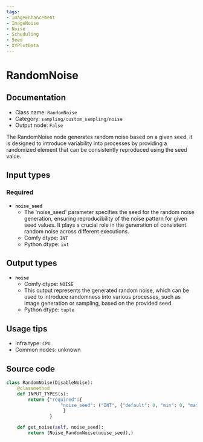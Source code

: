 ```yaml
---
tags:
- ImageEnhancement
- ImageNoise
- Noise
- Scheduling
- Seed
- XYPlotData
---
```


# RandomNoise
## Documentation
- Class name: `RandomNoise`
- Category: `sampling/custom_sampling/noise`
- Output node: `False`

The RandomNoise node generates random noise based on a given seed. It is designed to introduce variability into processes by providing a randomized element that can be consistently reproduced using the seed value.
## Input types
### Required
- **`noise_seed`**
    - The 'noise_seed' parameter specifies the seed for the random noise generation, ensuring reproducibility of the noise pattern for given seed values. It plays a crucial role in the generation of consistent random noise across different executions.
    - Comfy dtype: `INT`
    - Python dtype: `int`
## Output types
- **`noise`**
    - Comfy dtype: `NOISE`
    - This output represents the generated random noise, which can be used to introduce randomness into various processes, such as image generation or sampling, based on the provided seed.
    - Python dtype: `tuple`
## Usage tips
- Infra type: `CPU`
- Common nodes: unknown


## Source code
```python
class RandomNoise(DisableNoise):
    @classmethod
    def INPUT_TYPES(s):
        return {"required":{
                    "noise_seed": ("INT", {"default": 0, "min": 0, "max": 0xffffffffffffffff}),
                     }
                }

    def get_noise(self, noise_seed):
        return (Noise_RandomNoise(noise_seed),)

```
